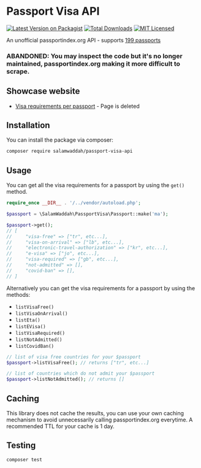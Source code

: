 # Passport Visa API

[![Latest Version on Packagist](https://img.shields.io/packagist/v/salamwaddah/passport-visa-api.svg?style=flat-square)](https://packagist.org/packages/salamwaddah/passport-visa-api)
[![Total Downloads](https://img.shields.io/packagist/dt/salamwaddah/passport-visa-api.svg?style=flat-square)](https://packagist.org/packages/salamwaddah/passport-visa-api)
[![MIT Licensed](https://img.shields.io/badge/license-MIT-brightgreen.svg?style=flat-square)](LICENSE.md)


An unofficial passportindex.org API - supports [199 passports](src/countries.csv)


### ABANDONED: You may inspect the code but it's no longer maintained, passportindex.org making it more difficult to scrape.


## Showcase website

- [Visa requirements per passport](https://salamwaddah.com) - Page is deleted

## Installation

You can install the package via composer:

```bash
composer require salamwaddah/passport-visa-api
```

## Usage

You can get all the visa requirements for a passport by using the `get()` method.

```php
require_once __DIR__ . '/../vendor/autoload.php';

$passport = \SalamWaddah\PassportVisa\Passport::make('ma');

$passport->get();
// [
//     "visa-free" => ["tr", etc...],
//     "visa-on-arrival" => ["lb", etc...],
//     "electronic-travel-authorization" => ["kr", etc...],
//     "e-visa" => ["jo", etc...],
//     "visa-required" => ["gb", etc...],
//     "not-admitted" => [],
//     "covid-ban" => [],
// ]
```

Alternatively you can get the visa requirements for a passport by using the methods:

- `listVisaFree()`
- `listVisaOnArrival()`
- `listEta()`
- `listEVisa()`
- `listVisaRequired()`
- `listNotAdmitted()`
- `listCovidBan()`

```php
// list of visa free countries for your $passport
$passport->listVisaFree(); // returns ["tr", etc...]

// list of countries which do not admit your $passport
$passport->listNotAdmitted(); // returns []
```

## Caching

This library does not cache the results, you can use your own caching mechanism to avoid unnecessarily calling passportindex.org everytime. A recommended TTL for your cache is 1 day.

## Testing
```bash
composer test
```
